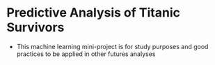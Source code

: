 ﻿# Predictive Analysis of Titanic Survivors

- This machine learning mini-project is for study purposes and good practices to be applied in other futures analyses 
